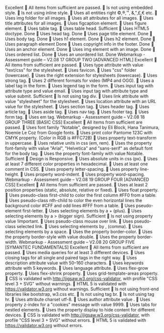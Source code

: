 Excellent
 All items from sufficient are passed.
 Is not using embedded style.
 Is not using inline style.
 Uses all entities right ©,®,™, &,",£,€ etc.
 Uses img folder for all images.
 Uses alt attributes for all images.
 Uses title attributes for all images.
 Uses figcaption element.
 Uses figure element.
 Uses table tag.
 Uses table head.
Sufficient
 Uses HTML5 doctype. Done
 Uses head tag. Done
 Uses page title element. Done
 Uses body tag. Done
 Uses h1 element. Done
 Uses h2 element. Done
 Uses paragraph element Done
 Uses copyright info in the footer. Done
 Uses an anchor element. Done
 Uses img element with an image. Done
 Uses ordered list. Done
 Uses an unordered list. Done
Webmarkup - Assessment guide – V2.08
17
GROUP TWO [ADVANCED HTML]
Excellent
 All items from sufficient are passed.
 Uses type attribute with value "text/css" for the stylesheet.
 Uses favicon.
 Uses "css" folder (lowercase).
 Uses the right extension for stylesheets (lowercase).
 Uses strong tag.
 Uses 2 different formats for video (MP4 and OGG).
 Uses a label tag in the form.
 Uses legend tag in the form.
 Uses input tag with attribute type and value email.
 Uses input tag with attribute type and value submit.
 Sufficient
 Is not using tag div.
 Uses link attribute with value "stylesheet" for the stylesheet.
 Uses location attribute with an URL value for the stylesheet.
 Uses section tag.
 Uses header tag.
 Uses article tag.
 Uses aside tag.
 Uses nav tag.
 Uses footer tag.
 Uses form tag.
 Uses em tag.
Webmarkup - Assessment guide – V2.08
18
GROUP THREE [BASIC CSS]
Excellent
 All items from sufficient are passed.
 Uses font family "Notable", designed by Eli Block, Hana Tanimura, Noemie Le Coz
from Google fonts.
 Uses print color Pantome 123C with CMYK property. (Color in RGB is #FFC72B)
 Uses property text-transform in uppercase.
 Uses relative units in css (em, rem).
 Uses the property font-family with value "Arial", "Helvetica" and "sans-serif" as
default font for the body tag.
 Uses the property font-family with value Notable.
Sufficient
 Design is Responsive.
 Uses absolute units in css (px).
 Uses at least 7 different color properties in hexadecimal.
 Uses at least one comment in CSS.
 Uses property letter-spacing.
 Uses property line-height.
 Uses property word-indent.
 Uses property word-spacing.
Webmarkup - Assessment guide – V2.08
19
GROUP FOUR [ADVANCED CSS]
Excellent
 All items from sufficient are passed.
 Uses at least 2 position properties (static, absolute, relative or fixed).
 Uses float property.
 Uses pseudo-class first-child to color the first column #FF0 from a table.
 Uses pseudo-class nth-child to color the even horizontal lines the background
color #CFF and odd lines #FFF from a table.
 Uses pseudo-element first-letter.
 Uses selecting elements by a + (plus).
 Uses selecting elements by a > (bigger sign).
Sufficient
 Is not using property value !important.
 Uses pseudo-class mouse over link.
 Uses pseudo-class selected link.
 Uses selecting elements by , (comma).
 Uses selecting elements by a space.
 Uses the property border-color.
 Uses the property border-style with value double.
 Uses the property border-width.
Webmarkup - Assessment guide – V2.08
20
GROUP FIVE [SYMANTEC FUNDAMENTALS]
Excellent
 All items from sufficient are passed.
 Uses media queries for at least 3 different devices.
 Uses closing tags for all single and paired tags in the right way.
 Uses description attribute value with 50–160 characters.
 Uses keywords attribute with 5 keywords.
 Uses language attribute.
 Uses flex-grow property.
 Uses flex-shrink property.
 Uses grid-template-areas property.
 CSS is validated with http://jigsaw.w3.org/css-validator, with profile "CSS level 3 +
SVG" without warnings.
 HTML 5 is validated with https://validator.w3.org without warnings.
Sufficient
 Is not using front-end libraries like bootstrap, w3.css etc.
 Is not using tag br.
 Is not using tag hr.
 Uses attribute charset utf-8.
 Uses author attribute value .
 Uses property z-index for a "cookies" message with value 9999.
 Uses tabs for nestled elements.
 Uses the property display to hide content for different devices.
 CSS is validated with http://jigsaw.w3.org/css-validator, with profile "CSS level 3 +
SVG" without errors.
 HTML 5 is validated with https://validator.w3.org without errors.
